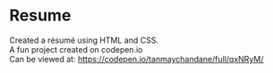# Resume
Created a  résumé using HTML and CSS.
<br>
A fun project created on codepen.io
<br>
Can be viewed at: https://codepen.io/tanmaychandane/full/qxNRyM/
